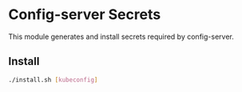 # Config-server Secrets

This module generates and install secrets required by config-server.

## Install
```sh
./install.sh [kubeconfig]
```
